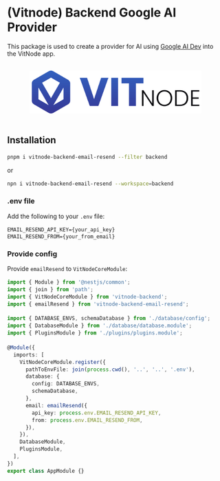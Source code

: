 # (Vitnode) Backend Google AI Provider

This package is used to create a provider for AI using [Google AI Dev](https://ai.google.dev/) into the VitNode app.

<p align="center">
  <br>
  <a href="https://vitnode.com/" target="_blank">
    <picture>
      <source media="(prefers-color-scheme: dark)" srcset="https://raw.githubusercontent.com/VitNode/vitnode/canary/assets/logo/vitnode_logo_dark.svg">
      <source media="(prefers-color-scheme: light)" srcset="https://raw.githubusercontent.com/VitNode/vitnode/canary/assets/logo/vitnode_logo_light.svg">
      <img alt="VitNode Logo" src="https://raw.githubusercontent.com/VitNode/vitnode/canary/assets/logo/vitnode_logo_light.svg" width="400">
    </picture>
  </a>
  <br>
  <br>
</p>

## Installation

```bash tab="pnpm"
pnpm i vitnode-backend-email-resend --filter backend
```

or

```bash tab="npm"
npn i vitnode-backend-email-resend --workspace=backend
```

### .env file

Add the following to your `.env` file:

```env
EMAIL_RESEND_API_KEY={your_api_key}
EMAIL_RESEND_FROM={your_from_email}
```

### Provide config

Provide `emailResend` to `VitNodeCoreModule`:

```ts title="apps/backend/src/app.module.ts"
import { Module } from '@nestjs/common';
import { join } from 'path';
import { VitNodeCoreModule } from 'vitnode-backend';
import { emailResend } from 'vitnode-backend-email-resend';

import { DATABASE_ENVS, schemaDatabase } from './database/config';
import { DatabaseModule } from './database/database.module';
import { PluginsModule } from './plugins/plugins.module';

@Module({
  imports: [
    VitNodeCoreModule.register({
      pathToEnvFile: join(process.cwd(), '..', '..', '.env'),
      database: {
        config: DATABASE_ENVS,
        schemaDatabase,
      },
      email: emailResend({
        api_key: process.env.EMAIL_RESEND_API_KEY,
        from: process.env.EMAIL_RESEND_FROM,
      }),
    }),
    DatabaseModule,
    PluginsModule,
  ],
})
export class AppModule {}
```
